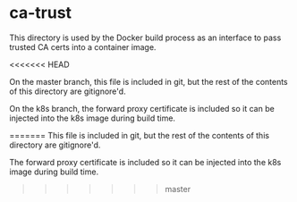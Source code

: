# ca-trust

This directory is used by the Docker build process as an interface to pass trusted CA certs into a container image.

<<<<<<< HEAD

On the master branch, this file is included in git, but the rest of the contents of this directory are gitignore'd.

On the k8s branch, the forward proxy certificate is included so it can be injected into the k8s image during build time.

=======
This file is included in git, but the rest of the contents of this directory are gitignore'd.

The forward proxy certificate is included so it can be injected into the k8s image during build time.
>>>>>>> master
